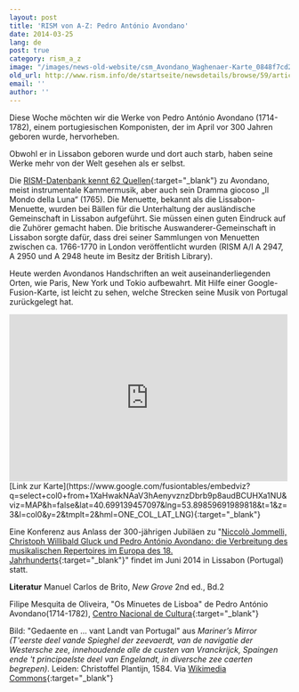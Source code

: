 ```yaml
---
layout: post
title: 'RISM von A-Z: Pedro António Avondano'
date: 2014-03-25
lang: de
post: true
category: rism_a_z
image: "/images/news-old-website/csm_Avondano_Waghenaer-Karte_0848f7cd20.jpg"
old_url: http://www.rism.info/de/startseite/newsdetails/browse/59/article/64/pedro-antonio-avondano.html
email: ''
author: ''
---
```


Diese Woche möchten wir die Werke von Pedro António Avondano (1714-1782), einem portugiesischen Komponisten, der im April vor 300 Jahren geboren wurde, hervorheben.

Obwohl er in Lissabon geboren wurde und dort auch starb, haben seine Werke mehr von der Welt gesehen als er selbst.

Die [RISM-Datenbank kennt 62 Quellen](http://opac.rism.info/index.php?id=6&no_cache=1&tx_bsbsearch_pi1%5Bsmode%5D=advanced&tx_bsbsearch_pi1%5Bfield%5D%5B0%5D=any_field&tx_bsbsearch_pi1%5Bfield%5D%5B1%5D=sauthor&tx_bsbsearch_pi1%5Bfield%5D%5B2%5D=stitle&tx_bsbsearch_pi1%5Bquery%5D%5B1%5D=Avondano&tx_bsbsearch_pi1%5Bsubmit_button%5D=Suche&tx_bsbsearch_pi1%5Bshownavi%5D%5Bssiglum%5D=10){:target="_blank"} zu Avondano, meist instrumentale Kammermusik, aber auch sein Dramma giocoso „Il Mondo della Luna“ (1765). Die Menuette, bekannt als die Lissabon-Menuette, wurden bei Bällen für die Unterhaltung der ausländische Gemeinschaft in Lissabon aufgeführt. Sie müssen einen guten Eindruck auf die Zuhörer gemacht haben. Die britische Auswanderer-Gemeinschaft in Lissabon sorgte dafür, dass drei seiner Sammlungen von Menuetten zwischen ca. 1766-1770 in London veröffentlicht wurden (RISM A/I A 2947, A 2950 und A 2948 heute im Besitz der British Library).

Heute werden Avondanos Handschriften an weit auseinanderliegenden Orten, wie Paris, New York und Tokio aufbewahrt. Mit Hilfe einer Google-Fusion-Karte, ist leicht zu sehen, welche Strecken seine Musik von Portugal zurückgelegt hat.

<iframe width="500" height="300" scrolling="no" frameborder="no" src="https://www.google.com/fusiontables/embedviz?q=select+col0+from+1XaHwakNAaV3hAenyvznzDbrb9p8audBCUHXa1NU&amp;viz=MAP&amp;h=false&amp;lat=40.699139457097&amp;lng=53.89859691989818&amp;t=1&amp;z=2&amp;l=col0&amp;y=2&amp;tmplt=2&amp;hml=ONE_COL_LAT_LNG"></iframe>
[Link zur Karte](https://www.google.com/fusiontables/embedviz?q=select+col0+from+1XaHwakNAaV3hAenyvznzDbrb9p8audBCUHXa1NU&viz=MAP&h=false&lat=40.699139457097&lng=53.89859691989818&t=1&z=3&l=col0&y=2&tmplt=2&hml=ONE_COL_LAT_LNG){:target="_blank"}


Eine Konferenz aus Anlass der 300-jährigen Jubiläen zu "[Niccolò Jommelli, Christoph Willibald Gluck und Pedro António Avondano: die Verbreitung des musikalischen Repertoires im Europa des 18. Jahrhunderts](http://musicologyconferences.xevents.sas.ac.uk/event/show/12702){:target="_blank"}" findet im Juni 2014 in Lissabon (Portugal) statt.

**Literatur**
Manuel Carlos de Brito, _New Grove_ 2nd ed., Bd.2

Filipe Mesquita de Oliveira, "Os Minuetes de Lisboa" de Pedro António Avondano(1714-1782), [Centro Nacional de Cultura](http://www.e-cultura.pt/DestaqueCulturalDisplay.aspx?ID=587){:target="_blank"}

Bild: "Gedaente en ... vant Landt van Portugal" aus _Mariner’s Mirror (T'eerste deel vande Spieghel der zeevaerdt, van de navigatie der Westersche zee, innehoudende alle de custen van Vranckrijck, Spaingen ende 't principaelste deel van Engelandt, in diversche zee caerten begrepen)_. Leiden: Christoffel Plantijn, 1584. Via [Wikimedia Commons](http://commons.wikimedia.org/wiki/File%3A1584_Portugal_Waghenaer.jpg){:target="_blank"}